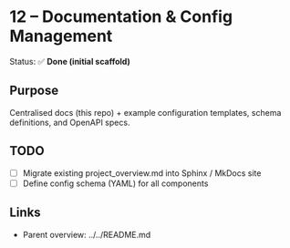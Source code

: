 # 12 – Documentation & Config Management

Status: ✅ **Done (initial scaffold)**

## Purpose

Centralised docs (this repo) + example configuration templates, schema definitions, and OpenAPI specs.

## TODO

- [ ] Migrate existing project_overview.md into Sphinx / MkDocs site
- [ ] Define config schema (YAML) for all components

## Links

- Parent overview: ../../README.md
